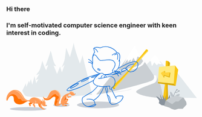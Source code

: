 ### Hi there 

### I'm self-motivated computer science engineer with keen interest in coding.
<?xml version="1.0" encoding="UTF-8" standalone="no"?>
<svg
   xmlns:dc="http://purl.org/dc/elements/1.1/"
   xmlns:cc="http://creativecommons.org/ns#"
   xmlns:rdf="http://www.w3.org/1999/02/22-rdf-syntax-ns#"
   xmlns:svg="http://www.w3.org/2000/svg"
   xmlns="http://www.w3.org/2000/svg"
   xmlns:sodipodi="http://sodipodi.sourceforge.net/DTD/sodipodi-0.dtd"
   xmlns:inkscape="http://www.inkscape.org/namespaces/inkscape"
   inkscape:version="1.0 (4035a4fb49, 2020-05-01)"
   sodipodi:docname="svgexport-8.svg"
   id="svg172"
   version="1.1"
   height="325.05026"
   width="905.71716"
   viewBox="0 0 905.71713 325.05027">
  <metadata
     id="metadata178">
    <rdf:RDF>
      <cc:Work
         rdf:about="">
        <dc:format>image/svg+xml</dc:format>
        <dc:type
           rdf:resource="http://purl.org/dc/dcmitype/StillImage" />
        <dc:title></dc:title>
      </cc:Work>
    </rdf:RDF>
  </metadata>
  <defs
     id="defs176" />
  <sodipodi:namedview
     inkscape:current-layer="g168"
     inkscape:window-maximized="1"
     inkscape:window-y="-8"
     inkscape:window-x="-8"
     inkscape:cy="-209.71305"
     inkscape:cx="74.062197"
     inkscape:zoom="0.55428083"
     fit-margin-bottom="0"
     fit-margin-right="0"
     fit-margin-left="0"
     fit-margin-top="0"
     showgrid="false"
     id="namedview174"
     inkscape:window-height="1017"
     inkscape:window-width="1920"
     inkscape:pageshadow="2"
     inkscape:pageopacity="0"
     guidetolerance="10"
     gridtolerance="10"
     objecttolerance="10"
     borderopacity="1"
     bordercolor="#666666"
     pagecolor="#ffffff" />
  <g
     transform="translate(-257.95281,-27.53349)"
     id="g170"
     data-name="Layer 2">
    <g
       id="g168"
       data-name="octocat header">
      <ellipse
         id="ellipse2"
         fill="#cacfd6"
         ry="8.5699997"
         rx="87.230003"
         cy="344.01376"
         cx="361.59195" />
      <ellipse
         id="ellipse4"
         fill="#cacfd6"
         ry="8.5699997"
         rx="38.5"
         cy="325.97238"
         cx="519.87366" />
      <path
         id="path8"
         fill="#e3e9ec"
         d="m 1163.67,292.31 -198,-4.27 -20.59,-61.16 a 142.6,142.6 0 0 0 17.77,-8 c 11.26,-6.27 12.58,-22.69 7.82,-33.31 -3.43,-1.31 -12.31,-1.71 -12.31,-1.71 a 48.88,48.88 0 0 1 0.83,14.71 c -0.65,5 -12.33,11 -18.94,14 l -24,-71.34 c 3.63,-2.07 39.84,-43.64 39.84,-43.64 h 16.21 l 69.46,78.37 22.9,-11.8 z" />
      <path
         id="path10"
         fill="#cacfd3"
         d="m 970.65,185.57 c 0,0 10.72,28 -11.92,36.3 -22.64,8.3 -94.37,32.4 -82.59,43.23 26.69,24.53 127.29,27.22 127.29,27.22 0,0 -6.89,-42.43 -12.28,-61.07 z" />
      <path
         style="stroke-width:0.731784"
         id="path12"
         fill="#e3e9ec"
         d="m 333.54775,257.2779 17.51368,-35.23713 1.57729,17.46944 12.83834,-29.50205 2.9975,11.2827 6.01384,-19.79586 6.76166,27.49093 10.55722,-41.53465 7.9619,34.37645 11.09137,-20.35829 c 0,0 -11.93972,5.59874 -11.93972,4.11597 0,-1.48277 16.11233,-28.81179 16.11233,-28.81179 0,0 -14.83666,7.1156 -14.84295,5.64135 -0.006,-1.47425 12.56813,-16.44684 16.86013,-25.86329 4.29202,-9.41645 11.96486,-42.09708 11.96486,-42.09708 0,0 12.31676,40.21379 18.88989,44.55132 2.12401,-6.44239 8.87937,-24.76399 8.87937,-24.76399 l -13.37876,7.58429 c 0,0 20.15926,-54.581339 22.62262,-66.929249 2.46335,-12.34791 1.88522,-8.104115 6.28406,2.667285 3.06662,9.143759 6.71138,39.054844 17.88444,56.055594 10.56979,12.78251 -7.59115,3.68136 -7.59115,3.68136 l 16.45167,40.47797 14.45334,-35.97852 8.57775,27.94258 12.78806,-36.14896 -14.45334,13.02112 c 0,0 12.88232,-24.32938 15.62846,-43.57985 2.74613,-19.25047 6.13953,-49.843291 6.13953,-49.843291 l 18.16093,44.559849 c 0,0 17.33144,-61.833288 17.98499,-70.218618 2.05488,29.527611 29.53508,100.05301 29.53508,100.05301 0,0 10.6829,-29.220831 11.66322,-40.051882 3.31798,10.728791 46.57117,189.428362 46.57117,189.428362 0,0 -121.99248,10.19192 -169.56281,10.40496 -47.57034,0.21304 -138.75835,1.07373 -147.16643,-5.19822 -8.40806,-6.27195 -15.82954,-24.89182 -15.82954,-24.89182 z" />
      <path
         id="path16"
         fill="#f66a0a"
         d="m 543.06364,297.00239 c 0,0 7.46,-2.12 8.62,1.61 1.16,3.73 -8.62,18.64 -8.62,18.64 0,0 11.19,-0.94 11.66,1.39 -8.17,1.17 -17.81,1.13 -18.41,1.58 -0.6,0.45 6.75,-23.22 6.75,-23.22 z" />
      <path
         id="path18"
         fill="#ff9c57"
         d="m 566.52364,283.30239 c -0.83,-1.55 -13,0 -13,0 v -7.42 c 0,0 9.27,-2.7 9.85,-4.84 1.46,-5.33 -9.58,-1.35 -11.4,-1 a 44.57,44.57 0 0 0 -35.19,40.73 19.71,19.71 0 0 0 0.6,7 c -2.42,1.94 -6.35,4.35 -9.17,2.41 -4.36,-3 9,-25.46 8.42,-36 -0.48,-8.92 -7.77,-29.57 -26.27,-29.71 -14.84,-0.1 -23.28,6 -29,19 -5.72,13 -9.33,19.69 -15.39,19.1 -6.06,-0.59 -8.77,0.5 -13.63,-8.88 0.47,6.34 5.34,19.34 18.35,19 13.01,-0.34 18.74,-6.7 24.48,-12.16 5.74,-5.46 15.71,-7.6 16.18,-0.34 0.47,7.26 -5.69,25 -4.76,30.81 0.93,5.81 3.5,9.13 14.09,8.81 9,-0.28 15.25,-6.52 17.86,-9.34 a 8,8 0 0 0 4.72,3.63 3.31,3.31 0 0 1 0.92,0.3 c 0.7,0.42 -1.48,3.56 -1.78,4.32 -0.3,0.76 14.15,1.34 20.84,0.78 a 3,3 0 0 0 1.93,-0.66 2,2 0 0 0 -0.53,-2.89 5.84,5.84 0 0 0 -3.16,-0.86 l -11.24,-0.84 a 69,69 0 0 0 14.64,-11.55 c 2.14,-2.21 4.27,-5.12 3.49,-8.11 -0.64,-2.4 -3,-3.92 -5.09,-5.19 a 48.3,48.3 0 0 1 -0.13,-11.89 c 0.5,-3.2 1.3,-5.49 3.25,-7.57 0,0.07 1,9.81 3.82,11.05 2.82,1.24 12.39,-4 12.39,-4 0,0 1.52,3.63 1.93,3.53 0.41,-0.1 2.81,-5.66 1.98,-7.22 z" />
      <path
         id="path20"
         fill="#ff9c57"
         d="m 560.00364,265.79239 c -1.44,-0.78 -2.2,-4.89 -1.1,-5.38 1.1,-0.49 3.88,1.1 3.82,3.42 0.72,-0.37 2.38,-0.79 2.76,-1.21 a 2.82,2.82 0 0 1 -1.49,-2.2 c -0.57,-2.32 1.15,-2.83 2,-2.14 0.85,0.69 2,2.71 1.48,4.08 2.53,-1.32 5.78,-0.66 8.19,0.87 a 11,11 0 0 1 4.66,6.92 3,3 0 0 0 0.8,1.78 c 1.09,0.86 2.74,-0.35 4,0.11 1.09,0.38 -0.32,4.73 -1.29,5.35 a 22.76,22.76 0 0 1 -8.82,3.3 c -2.93,0.43 -6.1,0.24 -8.54,-1.43 a 11.76,11.76 0 0 1 -3,-3.12 c -2.98,-4.43 -2.24,-5.31 -3.47,-10.35 z" />
      <path
         id="path22"
         fill="#f66a0a"
         d="m 543.93364,284.25239 a 74.7,74.7 0 0 0 -5.53,8.66 66.28,66.28 0 0 0 -6.37,13 94.73,94.73 0 0 1 11.59,-6.28 l -0.34,-0.21 a 48.3,48.3 0 0 1 -0.13,-11.89 19.87,19.87 0 0 1 0.78,-3.28 z" />
      <path
         id="path24"
         fill="#ff7000"
         d="m 494.06364,324.64239 c -0.54,-5.66 13.7,-18.14 4.28,-20.93 a 1,1 0 0 1 -0.58,-1.43 c 2.71,-3.75 7.91,-6.82 9.23,-11.39 1.32,-4.57 -1.85,-8.14 -6,-9.15 -1.57,-0.38 -3.7,-0.7 -4.85,-2 -1.35,-1.49 -1.21,-4 -3.08,-5.21 -2.88,-1.83 -7.44,0.16 -10,1.55 -4.22,2.24 -7.53,5.92 -10.86,9.27 -5.66,5.7 -12.27,12.95 -20.82,13.63 -9.54,0.77 -14.53,-6.87 -18.9,-14 1,6.65 6,18.07 18.21,17.75 13,-0.33 18.74,-6.7 24.48,-12.16 5.74,-5.46 15.71,-7.6 16.18,-0.34 0.47,7.26 -5.69,25 -4.76,30.81 0.93,5.81 3.5,9.13 14.09,8.81 a 20.75,20.75 0 0 0 2.4,-0.24 c -4.45,0.57 -8.53,0.29 -9.02,-4.97 z" />
      <path
         id="path26"
         fill="#ffd1ac"
         style="opacity:0.8"
         d="m 574.82364,266.67239 a 12.1,12.1 0 0 1 3.65,4 c 1.84,3 4.11,4.05 7,3.43 0.21,-1 0.21,-1.88 -0.26,-2 -1.3,-0.46 -2.95,0.75 -4,-0.11 a 3,3 0 0 1 -0.8,-1.78 11,11 0 0 0 -4.66,-6.92 9.68,9.68 0 0 0 -5.46,-1.55 c -0.89,0.23 -1.78,0.46 -2.67,0.66 h -0.06 v 0 c -0.62,0.14 -1.24,0.24 -1.87,0.32 -0.65,0.25 -1.28,0.53 -1.9,0.83 0.12,0.18 0.25,0.35 0.38,0.51 a 17.52,17.52 0 0 1 10.65,2.61 z" />
      <path
         id="path28"
         fill="#ffd1ac"
         style="opacity:0.8"
         d="m 505.77364,267.57239 c 7.4,9.47 8.18,22.17 6.51,34 2.34,-6.33 4.58,-12.9 4.33,-17.35 -0.48,-8.92 -7.77,-29.57 -26.27,-29.71 h -1 c 6.58,2.82 12.72,8.32 16.43,13.06 z" />
      <path
         id="path30"
         fill="#f66a0a"
         d="m 541.46364,325.11239 -5.57,-0.43 a 6.45,6.45 0 0 1 2.78,2.69 3.44,3.44 0 0 1 0.37,2.34 c 1.55,0 3,-0.09 4.18,-0.19 a 3,3 0 0 0 1.93,-0.66 2,2 0 0 0 -0.53,-2.89 5.84,5.84 0 0 0 -3.16,-0.86 z" />
      <circle
         id="circle32"
         fill="#2f363d"
         r="1.34"
         cy="272.38239"
         cx="585.09363" />
      <path
         id="path34"
         fill="#ffd1ac"
         style="opacity:0.8"
         d="m 543.28364,299.39239 c -4.77,0 -9.83,5.5 -11.79,7.16 10.79,-7.09 14.69,-3.82 15.29,1.5 a 8.3,8.3 0 0 1 -0.14,2.59 c 1.36,-1.84 2.29,-3.93 1.73,-6.06 -0.64,-2.4 -2.6,-5.19 -5.09,-5.19 z" />
      <path
         id="path36"
         fill="#ffd1ac"
         style="opacity:0.8"
         d="m 553.50364,283.30239 v -6.75 a 3.29,3.29 0 0 0 -2.48,2.24 c -0.42,1 -0.63,4.91 0,5.79 1.16,1.54 6.94,-0.33 8.8,-0.56 a 28,28 0 0 1 6.82,-0.12 1.7,1.7 0 0 0 -0.15,-0.6 c -0.8,-1.55 -12.99,0 -12.99,0 z" />
      <path
         id="path38"
         fill="#ff7000"
         d="m 408.99197,316.59379 c 0,0 1.73,12.95 5.08,16.55 3.35,3.6 17.29,13.25 18,11.4 -6.77,-8.45 -14,-29.49 -14,-29.49 z" />
      <path
         id="path40"
         fill="#ff7000"
         d="m 364.46197,317.44379 a 0.79,0.79 0 0 0 -0.38,0.29 c -0.16,0.25 0,0.57 0.14,0.82 a 38.26,38.26 0 0 1 3.65,8.71 c 0.62,2.19 1.75,5.22 3.77,4.16 3.51,-1.85 0.64,-6.46 0,-10.38 0.4,2.42 8.16,-0.38 10.69,-4 3.24,-4.61 -4.46,-5.29 -7.26,-4.59 -3.61,0.92 -7.26,3.41 -10.61,4.99 z" />
      <path
         id="path42"
         fill="#ff9c57"
         d="m 394.11197,289.35379 c -4.66,-0.54 -9.52,-0.37 -13.81,1.52 -4.12,1.81 -7.41,5.06 -10.4,8.42 a 12.39,12.39 0 0 1 -3.06,2.77 8.48,8.48 0 0 1 -3.84,0.91 c -6.26,0.22 -12.15,-3.28 -16.42,-7.85 -4.27,-4.57 -7.24,-10.18 -10.43,-15.56 -5.12,-8.64 -11.27,-17.16 -20.11,-21.93 -12.25,-6.62 -28.21,-4.55 -39.39,3.76 -11.18,8.31 -17.66,22.06 -18.66,35.95 -0.22,3.07 0.43,7 3.41,7.73 l 4.65,-8.92 c 2.28,-4.39 4.68,-8.91 8.57,-12 3.89,-3.09 9.74,-4.21 13.78,-1.36 3.17,2.24 4.49,6.32 4.9,10.18 0.41,3.86 0.13,7.81 1,11.59 2.19,9.19 11.16,15.56 20.43,17.38 a 36.12,36.12 0 0 0 20.1,-1.83 c 10.57,-4.16 19.79,-13.43 31.12,-12.69 1.48,4 5.41,6.72 9.53,7.85 4.12,1.13 8.47,0.94 12.74,0.73 l -5.57,6.67 a 56.84,56.84 0 0 0 11.62,15.72 c 2.28,-5.8 0.41,-11.71 -3.21,-16.8 a 9.17,9.17 0 0 1 4.24,-4.13 c 4.16,2.24 15.21,1.63 19.88,1 -0.2,3.38 0.51,11.21 2.67,14.55 2.16,3.34 9.17,10.35 13.16,12.51 2.52,1.36 10.25,3.16 11.4,0.87 -9.46,-4 -18.88,-13.73 -18.84,-24 0,-5 4.35,-8.31 4.12,-12.55 -0.19,-3.67 -6.16,-8 -8.77,-10.06 a 49.21,49.21 0 0 0 -24.81,-10.43 z" />
      <path
         id="path44"
         fill="#ff7000"
         d="m 341.57197,306.39379 c -3.72,0 -7.56,0.77 -10.33,-2.21 a 25.63,25.63 0 0 1 -2.36,-3.8 c -2.21,-3.37 -4.91,-3.78 -8.79,-3.55 -4.74,0.28 -6.38,-1.52 -8.27,-5.77 -5.38,-12 -19,-21.35 -32.06,-14.36 -10,5.38 -16.15,17.18 -18.85,27.83 a 1,1 0 0 1 -0.13,0.27 3.51,3.51 0 0 0 0.66,0.27 l 4.65,-8.92 c 2.28,-4.39 4.68,-8.91 8.57,-12 3.89,-3.09 9.74,-4.21 13.78,-1.36 3.17,2.24 4.49,6.32 4.9,10.18 0.41,3.86 0.13,7.81 1,11.59 2.19,9.19 11.16,15.56 20.43,17.38 a 36.12,36.12 0 0 0 20.1,-1.83 c 7.52,-3 14.36,-8.49 21.76,-11.18 -4.64,-1.98 -9.64,-2.56 -15.06,-2.54 z" />
      <path
         id="path46"
         fill="#ffd1ac"
         style="opacity:0.6"
         d="m 391.99197,302.39379 c 0.22,0 9,5.91 8.89,8.67 -0.11,2.76 -8,7.05 -8,7.05 0,0 3.85,-4.93 3,-7.86 -0.85,-2.93 -3.89,-7.86 -3.89,-7.86 z" />
      <path
         id="path48"
         fill="#fb8532"
         d="m 424.99197,304.91379 c -0.88,3 -2.56,5.8 -3.31,8.95 a 13.46,13.46 0 0 0 2.21,11.33 16.57,16.57 0 0 1 -0.24,-2.81 c 0,-5 4.35,-8.31 4.12,-12.55 -0.1,-1.6 -1.28,-3.31 -2.78,-4.92 z" />
      <path
         id="path50"
         fill="#ff9c57"
         d="m 430.99197,298.87379 c 2.29,-0.91 4.2,1.45 2.58,7.05 l 2.92,0.07 a 10.53,10.53 0 0 1 -0.54,-4.74 2.49,2.49 0 0 1 2.78,-2.25 c 1.57,0.08 2.12,1.43 2.18,3 a 9,9 0 0 1 -1,4.39 12,12 0 0 1 4.94,11.1 36.87,36.87 0 0 0 -0.7,4.52 4.07,4.07 0 0 0 2,3.82 16,16 0 0 0 2.51,0.56 c 0.82,0.23 1.66,0.92 1.55,1.77 -0.1,0.7 -0.78,1.15 -1.42,1.47 a 17.78,17.78 0 0 1 -15.45,0.05 c -4.23,-2.06 -7.64,-6.08 -8.24,-10.74 a 11.22,11.22 0 0 1 2.52,-8.51 c 0.7,-0.84 2.95,-1.89 3.2,-2.88 -1.13,-1.59 -2.92,-7.48 0.17,-8.68 z" />
      <circle
         id="circle52"
         fill="#2f363d"
         r="1.33"
         cy="327.56375"
         cx="448.82196" />
      <path
         id="path54"
         fill="#ffd1ac"
         style="opacity:0.6"
         d="m 323.33197,273.72379 c 5.29,6 9.36,12.92 14.45,19.06 a 36.58,36.58 0 0 0 19.71,12.59 c 0.57,-0.08 1.13,-0.18 1.7,-0.31 -5.49,-0.5 -10.59,-3.71 -14.4,-7.78 -4.27,-4.58 -7.23,-10.18 -10.42,-15.57 -5.12,-8.64 -11.28,-17.16 -20.12,-21.93 a 34.48,34.48 0 0 0 -19.89,-3.72 c 11.17,2.17 21.71,9.41 28.97,17.66 z" />
      <path
         id="path56"
         fill="#ffd1ac"
         style="opacity:0.6"
         d="m 410.29197,298.61379 c 4.87,2.78 8.66,6.83 12.12,11.17 a 22.63,22.63 0 0 1 1,-3.5 43.88,43.88 0 0 0 -8.69,-7.65 c -7.35,-4.84 -15.86,-6.24 -24.36,-7.68 l 2.94,1.36 c 5.62,2.27 11.69,3.29 16.99,6.3 z" />
      <path
         id="path126"
         fill="#cacfd3"
         d="m 896.17,132 c -15.3,8.93 -31.95,13.81 -51.19,18.39 a 531.88,531.88 0 0 1 -56.63,9.76 L 829,103.78 884.42,79.87 908.22,116 c 0,0 -3.14,4.3 -12.05,16 z" />
      <path
         id="path128"
         fill="#cacfd3"
         d="m 947.18,210.33 c -20.69,9.27 -211,62 -262.13,64.8 l 88.5,-108.85 h 16.56 c 16.55,0 33.68,-4.32 48.46,-6.18 14.78,-1.86 50.63,-11 67.24,-25.07 4.84,-4.15 10.4,-14.73 10.4,-14.73 l 41.32,61.77 c 0,0 10.34,19 -10.35,28.26 z" />
      <polygon
         id="polygon130"
         fill="#ffffff"
         points="848.91,125.2 849.65,108.03 834.93,121.33 834.93,108.03 814.19,133.25 828.97,103.78 867.61,43.01 896.17,99.71 881.42,94.33 873.3,121.33 862.57,99.71 " />
      <ellipse
         id="ellipse6"
         fill="#cacfd6"
         ry="16.1"
         rx="99.970001"
         cy="325.09"
         cx="693.81" />
      <path
         id="path14"
         stroke-width="2px"
         fill="none"
         stroke="#e1e4e8"
         style="stroke-miterlimit:10"
         d="m 728.27291,268.80712 c 0,0 110.26,-9.9 124,-19.52" />
      <path
         id="path58"
         fill="#f9c513"
         d="m 773.72,248.99 c -0.37,-1.68 78.91,-92.89 85.72,-99.15 6.81,-6.26 67.73,-78 72.14,-80.45 2.68,-6 -6.2,-11.06 -10.21,-8.33 -3.73,7.3 -67.86,83.12 -73.66,89.3 -5.8,6.18 -52.29,56.46 -72.64,72.56 -4.4,12.23 -8.47,14.29 -11.61,17.84 -0.54,1.89 0.14,4.45 3.81,6.89 3.67,2.44 6.45,1.34 6.45,1.34 z" />
      <path
         id="path60"
         fill="#ffdf5d"
         d="m 910.34,86.6 c -5.79,5.67 -27.63,31.4 -33.29,38.11 -12.21,14.47 -62.7,71.66 -75.59,86.07 -6,6.76 -28.89,30.24 -34.94,36.35 0.24,0.18 0.47,0.37 0.75,0.55 3.66,2.45 6.45,1.31 6.45,1.31 -0.37,-1.68 78.91,-92.89 85.72,-99.15 6.81,-6.26 67.73,-78 72.14,-80.45 a 5.23,5.23 0 0 0 -0.26,-4.91 c -6.36,7.93 -13.8,15.08 -20.98,22.12 z" />
      <path
         id="path62"
         fill="#dbab09"
         d="m 765.07,239.12 c -0.56,0.55 -1.1,1.09 -1.61,1.67 -0.54,1.89 0.14,4.45 3.81,6.89 3.67,2.44 6.45,1.31 6.45,1.31 a 5.82,5.82 0 0 1 1,-1.6 18.86,18.86 0 0 0 -9.65,-8.27 z" />
      <path
         id="path64"
         stroke-width="2.5px"
         fill="none"
         stroke="#0366d6"
         style="stroke-miterlimit:10"
         d="M 692.42,73.79 C 688.74,60.94 678.1,55.95 674.28,55.18 a 1.05,1.05 0 0 0 -1.21,1.31 l 4.68,17.3 c 0,0 -9.79,13.57 -9.79,27.89 0,14.32 1.47,19.8 0,24.2 a 29.19,29.19 0 0 0 3.3,24.94 59.9,59.9 0 0 0 31.93,25.25" />
      <path
         id="path66"
         stroke-width="2.5px"
         fill="none"
         stroke="#0366d6"
         style="stroke-miterlimit:10"
         d="m 673.63,55.16 c 0,0 8.8,-9.85 30.26,-2.19 a 61.84,61.84 0 0 1 47.6,-1.61 c 26,9.82 33.11,25.77 33.11,25.77" />
      <path
         id="path68"
         stroke-width="2.5px"
         fill="none"
         stroke="#0366d6"
         style="stroke-miterlimit:10"
         d="m 760.41,88.04 c 0,0 16.22,-13.9 30.13,-10.93 13.13,10.16 4.63,36.42 1.54,40.28" />
      <path
         id="path70"
         stroke-width="2.5px"
         fill="none"
         stroke="#0366d6"
         style="stroke-miterlimit:10"
         d="m 771.61,86.88 c 0,0 11.43,-6.82 13.91,-4.22 2.92,3.07 1.76,19.93 0.77,26.24" />
      <path
         id="path72"
         stroke-width="2.5px"
         fill="none"
         stroke="#0366d6"
         style="stroke-miterlimit:10"
         d="m 667.96,101.68 c 0,0 1.3,-18.32 11,-15.19 9.7,3.13 15,23.56 25.45,26.27 10.45,2.71 48.66,-9.24 62.18,2.33 13.52,11.57 7.34,25.09 5,29.72 -2.34,4.63 -9.63,16.35 -9.63,16.35 0,0 9.62,9 -10.46,15.56" />
      <path
         id="path74"
         stroke-width="2.5px"
         fill="none"
         stroke="#0366d6"
         style="stroke-miterlimit:10"
         d="m 795.59,108.9 c 0,0 4.62,27.2 -7.44,43.64 -13,17.7 -41.14,30.1 -67.36,27.32" />
      <path
         id="path76"
         stroke-width="2.5px"
         fill="none"
         stroke="#0366d6"
         style="stroke-miterlimit:10"
         d="m 721.52,182.67 c 0,0 -1.79,-8.27 -9.27,-8.81 -7.48,-0.54 -25.63,11.75 -35,26.16 -9.37,14.41 -7.74,21.09 2.77,28.87 8,5.89 27.94,10.21 46.09,8.35 l 21.9,-2.17 a 3.65,3.65 0 0 1 2.27,2.7 c 0,1.43 -3.4,11.62 2.22,12.46 5.62,0.84 6.46,-3.31 6.46,-7.46 4.77,-2.8 15.57,-9 16.07,-26.64 0.5,-17.64 -12.7,-28.5 -27.58,-26.26 -14.88,2.24 -39,11.51 -52.5,8.43" />
      <path
         id="path78"
         stroke-width="2.5px"
         fill="none"
         stroke="#0366d6"
         style="stroke-miterlimit:10"
         d="m 714.96,183.14 c 0,0 -7.6,8.93 -7.73,15.41" />
      <line
         id="line80"
         stroke-width="2.5px"
         fill="none"
         stroke="#0366d6"
         style="stroke-miterlimit:10"
         y2="180.27"
         x2="726.14001"
         y1="192.7"
         x1="734.39001" />
      <line
         id="line82"
         stroke-width="2.5px"
         fill="none"
         stroke="#0366d6"
         style="stroke-miterlimit:10"
         y2="195.06"
         x2="724.98004"
         y1="185.66"
         x1="723.10004" />
      <ellipse
         id="ellipse84"
         stroke-width="2.5px"
         fill="none"
         stroke="#0366d6"
         style="stroke-miterlimit:10"
         transform="rotate(-60)"
         ry="6.5799999"
         rx="2.74"
         cy="682.6225"
         cx="213.80623" />
      <path
         id="path86"
         stroke-width="2.5px"
         fill="none"
         stroke="#0366d6"
         style="stroke-miterlimit:10"
         d="m 701.55,176.07 c 0,0 -54.21,15.29 -78.83,27.52 -24.62,12.23 -79.06,42.92 -76.8,51.5 2.26,8.58 47.9,-8.09 62.59,-14.6 16.5,-7.32 64.43,-32.57 64.43,-32.57" />
      <path
         id="path88"
         stroke-width="2.5px"
         fill="none"
         stroke="#0366d6"
         style="stroke-miterlimit:10"
         d="m 692.77,234.44 c 0,0 -18.69,23.06 -29.61,29.7 -10.58,6.44 -39.86,21.91 -42.11,26.07 -3.35,6.18 -7.31,27.78 14.2,38.8 9.35,4.79 31.25,6.39 40.37,1.14 9.12,-5.25 8.79,-7.37 7.76,-8.21 -2.37,-1.93 -26.57,11.91 -37.21,10.38" />
      <path
         id="path90"
         stroke-width="2.5px"
         fill="none"
         stroke="#0366d6"
         style="stroke-miterlimit:10"
         d="m 639.65,298.62 c 0.78,-0.78 23.39,-3.9 32.84,4.6 7.66,6.91 7,19.25 5.81,19.66" />
      <path
         id="path92"
         stroke-width="2.5px"
         fill="none"
         stroke="#0366d6"
         style="stroke-miterlimit:10"
         d="m 672.49,303.22 c 0,0 18.22,-9.77 30.73,-28.52 a 163.63,163.63 0 0 0 18.3,-37.13" />
      <path
         id="path94"
         stroke-width="2.5px"
         fill="none"
         stroke="#0366d6"
         style="stroke-miterlimit:10"
         d="m 726.14,237.24 21.52,72.91 c 0,0 6.34,13.52 16.79,12.73 10.45,-0.79 31.37,-7.94 40.22,-19.66 4.39,-5.81 9.65,-15.81 7.46,-19.29 -2.43,-3.86 -5.66,-2 -7.53,-1.34 -2.7,-1 -21.3,-2.52 -26.71,7" />
      <path
         id="path96"
         stroke-width="2.5px"
         fill="none"
         stroke="#0366d6"
         style="stroke-miterlimit:10"
         d="m 757.39,248.99 c 0,0 16.22,34.94 23.59,46.52" />
      <path
         id="path98"
         stroke-width="2.5px"
         fill="none"
         stroke="#0366d6"
         style="stroke-miterlimit:10"
         d="m 789.4,150.68 c 0,0 40.64,-21.74 55.46,-26.32 14.82,-4.58 28.39,-9.81 35.69,-1.88 7.3,7.93 1.41,24.4 -3.59,30.46 -5.63,6.89 -15.23,14.61 -28,14.61 0,0 -15.87,1.05 -17.12,-13.77 -3.55,1.67 -8.84,1.42 -5.63,-4 4.59,-7.72 13.77,-17.32 38.4,-20.24" />
      <path
         id="path100"
         stroke-width="2.5px"
         fill="none"
         stroke="#0366d6"
         style="stroke-miterlimit:10"
         d="m 727.57,180.24 c 0,0 17.77,3.65 44,-1.2 26.23,-4.85 60.66,-22.89 60.66,-22.89" />
      <path
         id="path102"
         stroke-width="2.5px"
         fill="none"
         stroke="#0366d6"
         style="stroke-linecap:round;stroke-miterlimit:10"
         d="m 648.63,107.56 c 11.11,4.56 19.17,18 19.17,18" />
      <path
         id="path104"
         stroke-width="2.5px"
         fill="none"
         stroke="#0366d6"
         style="stroke-linecap:round;stroke-miterlimit:10"
         d="m 648.63,121.01 c 5.31,0.38 14.51,3.85 18.09,9.41" />
      <path
         id="path106"
         stroke-width="2.5px"
         fill="none"
         stroke="#0366d6"
         style="stroke-miterlimit:10"
         d="m 770.67,161.97 c 7,0.8 26.88,10.28 32.4,17.73" />
      <path
         id="path108"
         stroke-width="2.5px"
         fill="none"
         stroke="#0366d6"
         style="stroke-linecap:round;stroke-miterlimit:10"
         d="m 799.85,176.36 a 21.51,21.51 0 0 1 3.22,3.35" />
      <path
         id="path110"
         stroke-width="2.5px"
         fill="none"
         stroke="#0366d6"
         style="stroke-linecap:round;stroke-miterlimit:10"
         d="m 772.57,166.93 c 5.28,3.06 16,13.34 18.82,20.74" />
      <ellipse
         id="ellipse112"
         stroke-width="2.5px"
         fill="none"
         stroke="#0366d6"
         style="stroke-miterlimit:10"
         transform="rotate(-30)"
         ry="3.95"
         rx="22.059999"
         cy="493.26208"
         cx="386.75815" />
      <ellipse
         id="ellipse114"
         stroke-width="2.5px"
         fill="none"
         stroke="#0366d6"
         style="stroke-miterlimit:10"
         transform="rotate(-24.91)"
         ry="2.8699999"
         rx="19.84"
         cy="452.93338"
         cx="486.85733" />
      <path
         id="path116"
         stroke-width="2.5px"
         fill="none"
         stroke="#0366d6"
         style="stroke-miterlimit:10"
         d="m 689.51,186.12 c -2.14,1.1 -7.35,3.35 -9.47,4.12 -9.35,3.41 -17.27,5.21 -17.71,4 -0.44,-1.21 6.8,-4.91 16.14,-8.32 a 84.93,84.93 0 0 1 16.61,-4.32" />
      <path
         id="path118"
         stroke-width="2.5px"
         fill="none"
         stroke="#0366d6"
         style="stroke-miterlimit:10"
         d="m 733.63,262.6 c 0,0 2.38,3.26 4.09,2.75 1.71,-0.51 2.23,-12 0,-18.84 -2.23,-6.84 -5.49,-9.88 -6,-9.83" />
      <path
         id="path120"
         stroke-width="2.5px"
         fill="none"
         stroke="#0366d6"
         style="stroke-miterlimit:10"
         d="m 738.18,278.03 c 0.19,0.63 7.18,0.4 11.28,14.38 4.1,13.98 3.13,21.95 0,20.86" />
      <path
         id="path122"
         stroke-width="2.5px"
         fill="none"
         stroke="#0366d6"
         style="stroke-miterlimit:10"
         d="m 827.02,148.64 c -10.54,0 -25,11.47 -24,13.33 2,3.82 20.82,-1.63 20.82,-1.63" />
      <path
         id="path124"
         stroke-width="2.5px"
         fill="none"
         stroke="#0366d6"
         style="stroke-miterlimit:10"
         d="m 764.56,180.18 c 0,0 31.85,-11 33.08,-14.24 1.23,-3.24 -23.11,-0.32 -24.09,0.34" />
      <path
         id="path132"
         fill="#f9c513"
         d="m 1000,314.8 12,-90.94 3.88,-108.63 c 0,0 5.13,-2 11.64,1.65 6.51,3.65 8.66,8.66 8.66,8.66 l -11.66,87.32 2.5,101.94 -12.85,11.2 z" />
      <path
         id="path134"
         fill="#dbab09"
         d="m 1036.21,125.54 c 0,0 -2.15,-5 -8.66,-8.66 a 16.82,16.82 0 0 0 -1.71,-0.84 c -1,8.33 -0.26,16.74 -0.21,25.14 a 211.94,211.94 0 0 1 -2.07,28.48 525.32,525.32 0 0 0 -4.46,58.51 c -0.18,9.9 0.76,19.71 0.92,29.6 a 155.26,155.26 0 0 1 -2.12,27.56 c -2,12.4 -5.39,24.49 -9.06,36.5 l 5.33,4.21 12.88,-11.24 -2.5,-101.94 z" />
      <path
         id="path136"
         fill="#ffea7f"
         d="m 984.5,143.78 c -1.78,0.14 -5.79,71.95 -5.79,71.95 l 74.83,8.13 6.24,-87.05 z" />
      <polygon
         id="polygon138"
         fill="#f9c513"
         points="1062.9,234.34 1074.92,156.98 1059.78,136.81 1053.54,223.86 " />
      <polygon
         id="polygon140"
         fill="#dbab09"
         points="1009.52,185.57 1007.95,196.19 993.86,175.54 1012.57,162.89 1012.57,173.76 1037.95,171.26 1034.39,194.64 " />
      <polygon
         id="polygon142"
         fill="#ffd33d"
         points="1007.26,182.27 1005.75,192.2 992.12,172.9 1010.21,161.07 1010.21,171.23 1034.76,168.89 1031.32,190.75 " />
      <path
         id="path144"
         fill="#88929c"
         d="m 1032.94,330.7 c 0,0 4.65,-48 2.86,-54.77 -1.07,3.93 -20.4,35.08 -20.4,35.08 v -30.43 c 0,0 -4.3,14 -5.73,18.26 -1.43,-6.45 -11.45,-25.78 -10,-23.63 1.45,2.15 1.79,22.55 0,22.55 -1.43,-0.35 -6.8,-19 -12.17,-25.06 2.14,2.15 3.58,17.9 5.37,25.78 -0.72,-2.86 -15.23,-12.89 -22.2,-14.32 0.72,4.65 11.1,13.25 13.25,19.33 2.15,6.08 -1.44,12.89 -1.44,12.89 l 13.25,9.91 z" />
      <path
         id="path146"
         fill="#b1b7bb"
         d="m 1008.15,330.21 c -0.34,-1 7.41,-25.95 7.41,-25.95 0,0 22.91,-14.15 27,-16.51 4.09,-2.36 9.77,-2 9.77,-2 l 12.46,-4.71 c 0,0 34.37,9.09 35.38,9.43 1.01,0.34 7.07,11.45 9.77,15.16 2.7,3.71 4,6.06 4.38,12.13 l 0.34,6.06 -18.2,19.54 h -20.89 c 0,0 -14.82,5.73 -18.19,4.72 -3.37,-1.01 -15.5,-4 -19.88,-7.75 -4.38,-3.75 -29.35,-10.12 -29.35,-10.12 z" />
      <path
         id="path148"
         stroke-width="2px"
         fill="none"
         stroke="#959da5"
         style="stroke-miterlimit:10"
         d="m 1053.54,289.94 c 0,0 -1.86,-17.37 14.5,-36" />
      <circle
         id="circle150"
         stroke-width="2px"
         fill="none"
         stroke="#959da5"
         style="stroke-miterlimit:10"
         r="2.3199999"
         cy="252.69"
         cx="1069.05" />
      <circle
         id="circle152"
         stroke-width="2px"
         fill="none"
         stroke="#959da5"
         style="stroke-miterlimit:10"
         r="2.0999999"
         cy="258.51999"
         cx="1078.25" />
      <path
         id="path154"
         stroke-width="2px"
         fill="none"
         stroke="#959da5"
         style="stroke-miterlimit:10"
         d="m 1060.2,264.92 c 0,0 4.56,2.67 8.69,0 a 82.36,82.36 0 0 0 7.81,-5.81" />
      <path
         id="path156"
         fill="#959da5"
         style="opacity:0.5"
         d="m 1037.23,272.69 a 16.7,16.7 0 0 1 -0.65,-7.86 c 0.26,-1.23 1.06,-2.64 2.33,-2.59 a 2.7,2.7 0 0 1 1.55,0.73 19.49,19.49 0 0 1 2.8,2.87 76.78,76.78 0 0 1 14.36,26.27 c -0.38,-4.77 2.15,-9.44 5.77,-12.57 3.62,-3.13 8.22,-4.9 12.86,-6.09 1.73,-0.45 3.82,-0.73 5.07,0.54 a 3.43,3.43 0 0 1 0.66,3.39 7,7 0 0 1 -2,2.94 35.35,35.35 0 0 1 -6.94,4.55 104.64,104.64 0 0 0 -14.7,10.1 3,3 0 0 1 -1.43,0.79 2.53,2.53 0 0 1 -1,-0.12 c -9.76,-2.46 -16.15,-13.97 -18.68,-22.95 z" />
      <path
         id="path158"
         fill="#cacfd3"
         d="m 1046.5,321.48 a 104.82,104.82 0 0 1 17.1,-13.08 c 4.35,0.88 8.29,0.17 11.61,0.67 7,-6.18 15.21,-13.36 22.38,-19.34 -8.21,-2.22 -32.76,-8.71 -32.76,-8.71 l -12.47,4.71 c 0,0 -5.73,-0.33 -9.77,2 -3.23,1.89 -18.47,11.28 -24.49,15 3.8,5.78 22.41,14.27 28.4,18.75 z" />
      <polygon
         id="polygon160"
         fill="#dbab09"
         points="1062.9,234.36 1053.54,223.88 978.71,215.75 978.71,221.88 " />
      <path
         id="path162"
         fill="#ffffff"
         d="m 940.7,114.68 c 0.71,-2.15 24.06,-29.06 24.06,-29.06 l 25.8,32.25 h -4.3 l 11.47,12.18 c 0,0 -15.05,1.43 -17.2,-2.87 -1.48,3.1 -5.69,8.47 -7.5,7.87 -1.81,-0.6 -11.62,-13.23 -11.62,-13.23 0,0 -10,18 -11.43,17.44 C 948.55,138.7 945,116 945,116 l -5.83,5.11 3.12,-5.07 z" />
      <path
         id="path164"
         stroke-width="0.5px"
         fill="none"
         stroke="#e1e4e8"
         style="stroke-miterlimit:10"
         d="m 1097.59,289.73 c -8.21,-2.22 -32.76,-8.71 -32.76,-8.71 l -12.47,4.71 c 0,0 -5.73,-0.33 -9.77,2 -3.23,1.89 -18.47,11.28 -24.49,15" />
      <path
         id="path166"
         fill="#ffd1ac"
         style="opacity:0.6"
         d="m 430.09197,302.60379 c 2.88,-0.25 1.27,4.88 2.94,5.49 1.26,0.45 2.87,-0.54 4.45,0.15 a 7.76,7.76 0 0 1 3.58,3.58 c 1.15,2.16 1.05,4.23 0.94,6.59 -0.14,3.14 0.13,6.29 3.7,7.2 a 4.3,4.3 0 0 1 -1.63,-3.6 36.87,36.87 0 0 1 0.7,-4.52 12,12 0 0 0 -4.94,-11.1 9,9 0 0 0 1,-4.39 c -0.06,-1.57 -0.61,-2.92 -2.18,-3 a 2.49,2.49 0 0 0 -2.78,2.25 10.53,10.53 0 0 0 0.54,4.74 l -2.92,-0.07 c 1.62,-5.6 -0.29,-8 -2.58,-7.05 -1.46,0.57 -1.81,2.23 -1.66,4 a 1.88,1.88 0 0 1 0.84,-0.27 z" />
    </g>
  </g>
</svg>



<!--
**Anmolnoor/Anmolnoor** is a ✨ _special_ ✨ repository because its `README.md` (this file) appears on your GitHub profile.
Bhai Gurdas Institute of Engineering and Technology.

Here are some ideas to get you started:

- 🔭 I’m currently working on ...
- 🌱 I’m currently learning ...
- 👯 I’m looking to collaborate on ...
- 🤔 I’m looking for help with ...
- 💬 Ask me about ...
- 📫 How to reach me: ...
- 😄 Pronouns: ...
- ⚡ Fun fact: ...
-->
